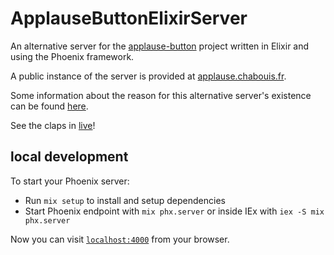 # ApplauseButtonElixirServer

An alternative server for the [applause-button](https://applause-button.com/) project written in Elixir and using the Phoenix framework.

A public instance of the server is provided at [applause.chabouis.fr](https://applause.chabouis.fr/get-claps?url=https://applause-button.com/).

Some information about the reason for this alternative server's existence can be found [here](https://github.com/ColinEberhardt/applause-button/issues/101#issuecomment-2586541340).

See the claps in [live](https://applause.chabouis.fr/live-claps)!

## local development

To start your Phoenix server:

  * Run `mix setup` to install and setup dependencies
  * Start Phoenix endpoint with `mix phx.server` or inside IEx with `iex -S mix phx.server`

Now you can visit [`localhost:4000`](http://localhost:4000) from your browser.
